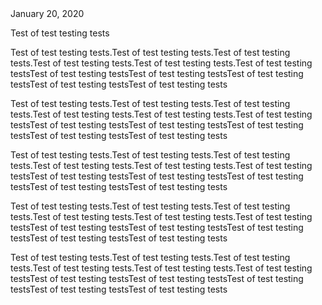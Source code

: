 <html>
<head><title>I am doing a test of the testing of the tests</title></head>
<body>
	<div class="entry-meta"><a class="entry-date published">January 20, 2020</a></div>

<p>Test of test testing tests

<p>Test of test testing tests.Test of test testing tests.Test of test testing tests.Test of test testing tests.Test of test testing tests.Test of test testing testsTest of test testing testsTest of test testing testsTest of test testing testsTest of test testing testsTest of test testing tests

<p>Test of test testing tests.Test of test testing tests.Test of test testing tests.Test of test testing tests.Test of test testing tests.Test of test testing testsTest of test testing testsTest of test testing testsTest of test testing testsTest of test testing testsTest of test testing tests

<p>Test of test testing tests.Test of test testing tests.Test of test testing tests.Test of test testing tests.Test of test testing tests.Test of test testing testsTest of test testing testsTest of test testing testsTest of test testing testsTest of test testing testsTest of test testing tests

<p>Test of test testing tests.Test of test testing tests.Test of test testing tests.Test of test testing tests.Test of test testing tests.Test of test testing testsTest of test testing testsTest of test testing testsTest of test testing testsTest of test testing testsTest of test testing tests

<p>Test of test testing tests.Test of test testing tests.Test of test testing tests.Test of test testing tests.Test of test testing tests.Test of test testing testsTest of test testing testsTest of test testing testsTest of test testing testsTest of test testing testsTest of test testing tests
</body>
</html>
